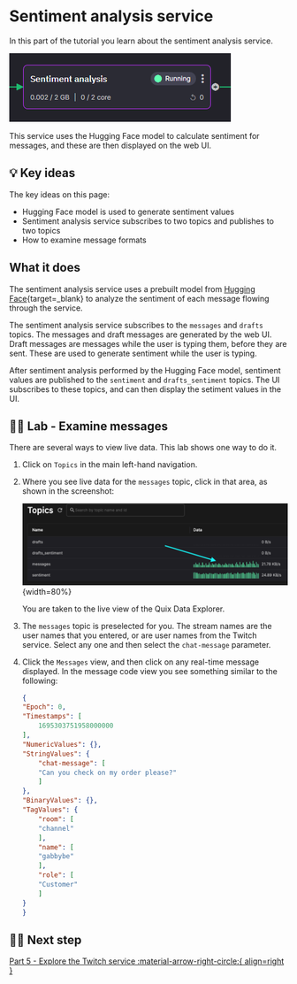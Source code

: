 # Sentiment analysis service

In this part of the tutorial you learn about the sentiment analysis service. 

![Sentiment analysis](./images/sentiment-analysis-pipeline-segment.png)

This service uses the Hugging Face model to calculate sentiment for messages, and these are then displayed on the web UI.

## 💡 Key ideas

The key ideas on this page:

* Hugging Face model is used to generate sentiment values
* Sentiment analysis service subscribes to two topics and publishes to two topics
* How to examine message formats

## What it does

The sentiment analysis service uses a prebuilt model from [Hugging Face](https://huggingface.co/){target=_blank} to analyze the sentiment of each message flowing through the service.

The sentiment analysis service subscribes to the `messages` and `drafts` topics. The messages and draft messages are generated by the web UI. Draft messages are messages while the user is typing them, before they are sent. These are used to generate sentiment while the user is typing.

After sentiment analysis performed by the Hugging Face model, sentiment values are published to the `sentiment` and `drafts_sentiment` topics. The UI subscribes to these topics, and can then display the setiment values in the UI.

## 👩‍🔬 Lab - Examine messages 

There are several ways to view live data. This lab shows one way to do it. 

1. Click on `Topics` in the main left-hand navigation.

2. Where you see live data for the `messages` topic, click in that area, as shown in the screenshot:

    ![View live data](./images/topics-view-live-data.png){width=80%}

    You are taken to the live view of the Quix Data Explorer.

3. The `messages` topic is preselected for you. The stream names are the user names that you entered, or are user names from the Twitch service. Select any one and then select the `chat-message` parameter.

4. Click the `Messages` view, and then click on any real-time message displayed. In the message code view you see something similar to the following:

    ``` json
    {
    "Epoch": 0,
    "Timestamps": [
        1695303751958000000
    ],
    "NumericValues": {},
    "StringValues": {
        "chat-message": [
        "Can you check on my order please?"
        ]
    },
    "BinaryValues": {},
    "TagValues": {
        "room": [
        "channel"
        ],
        "name": [
        "gabbybe"
        ],
        "role": [
        "Customer"
        ]
    }
    }
    ```

## 🏃‍♀️ Next step

[Part 5 - Explore the Twitch service :material-arrow-right-circle:{ align=right }](twitch-service.md)